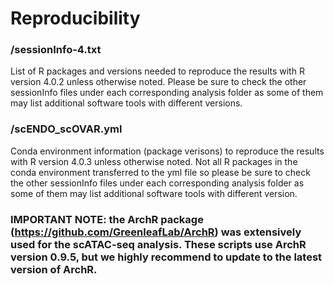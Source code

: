 # Reproducibility
### /sessionInfo-4.txt
List of R packages and versions needed to reproduce the results with R version 4.0.2 unless otherwise noted. Please be sure to check the other sessionInfo files under each corresponding analysis folder as some of them may list additional software tools with different versions. 

### /scENDO_scOVAR.yml 
Conda environment information (package verisons) to reproduce the results with R version 4.0.3 unless otherwise noted. Not all R packages in the conda environment transferred to the yml file so please be sure to check the other sessionInfo files under each corresponding analysis folder as some of them may list additional software tools with different version. 

### IMPORTANT NOTE: the ArchR package (https://github.com/GreenleafLab/ArchR) was extensively used for the scATAC-seq analysis. These scripts use ArchR version 0.9.5, but we highly recommend to update to the latest version of ArchR.  


